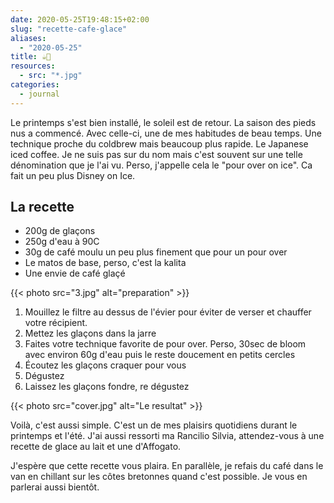 ```yaml
---
date: 2020-05-25T19:48:15+02:00
slug: "recette-cafe-glace"
aliases:
  - "2020-05-25"
title: ☕️🧊
resources:
  - src: "*.jpg"
categories:
  - journal
---
```


Le printemps s'est bien installé, le soleil est de retour. La saison des pieds nus a commencé. Avec celle-ci, une de mes habitudes de beau temps. Une technique proche du coldbrew mais beaucoup plus rapide. Le Japanese iced coffee. Je ne suis pas sur du nom mais c'est souvent sur une telle dénomination que je l'ai vu. Perso, j'appelle cela le "pour over on ice". Ca fait un peu plus Disney on Ice.

## La recette

- 200g de glaçons
- 250g d'eau à 90C
- 30g de café moulu un peu plus finement que pour un pour over
- Le matos de base, perso, c'est la kalita
- Une envie de café glaçé

{{< photo src="3.jpg" alt="preparation" >}}

1. Mouillez le filtre au dessus de l'évier pour éviter de verser et chauffer votre récipient.
2. Mettez les glaçons dans la jarre
3. Faites votre technique favorite de pour over. Perso, 30sec de bloom avec environ 60g d'eau puis le reste doucement en petits cercles
4. Écoutez les glaçons craquer pour vous
5. Dégustez
6. Laissez les glaçons fondre, re dégustez

{{< photo src="cover.jpg" alt="Le resultat" >}}

Voilà, c'est aussi simple. C'est un de mes plaisirs quotidiens durant le printemps et l'été. J'ai aussi ressorti ma Rancilio Silvia, attendez-vous à une recette de glace au lait et une d'Affogato.

J'espère que cette recette vous plaira. En parallèle, je refais du café dans le van en chillant sur les côtes bretonnes quand c'est possible. Je vous en parlerai aussi bientôt.
